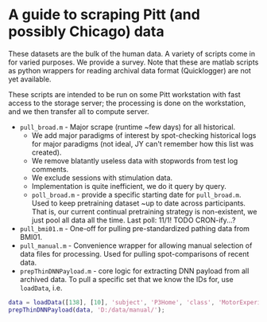 # A guide to scraping Pitt (and possibly Chicago) data

These datasets are the bulk of the human data. A variety of scripts come in for varied purposes. We provide a survey. Note that these are matlab scripts as python wrappers for reading archival data format (Quicklogger) are not yet available.

These scripts are intended to be run on some Pitt workstation with fast access to the storage server; the processing is done on the workstation, and we then transfer all to compute server.
- `pull_broad.m` - Major scrape (runtime ~few days) for all historical.
    - We add major paradigms of interest by spot-checking historical logs for major paradigms (not ideal, JY can't remember how this list was created).
    - We remove blatantly useless data with stopwords from test log comments.
    - We exclude sessions with stimulation data.
    - Implementation is quite inefficient, we do it query by query.
    - `poll_broad.m` - provide a specific starting date for `pull_broad.m`. Used to keep pretraining dataset ~up to date across participants. That is, our current continual pretraining strategy is non-existent, we just pool all data all the time.
Last poll: 11/1! TODO CRON-ify...?
- `pull_bmi01.m` - One-off for pulling pre-standardized pathing data from BMI01.
- `pull_manual.m` - Convenience wrapper for allowing manual selection of data files for processing. Used for pulling spot-comparisons of recent data.
- `prepThinDNNPayload.m` - core logic for extracting DNN payload from all archived data.
To pull a specific set that we know the IDs for, use `loadData`, i.e.
```matlab
data = loadData([138], [10], 'subject', 'P3Home', 'class', 'MotorExperiments');
prepThinDNNPayload(data, 'D:/data/manual/');
```